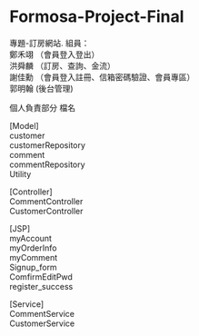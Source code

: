 # Formosa-Project-Final  
專題-訂房網站. 
組員：  
鄭禾翊  （會員登入登出）  
洪舜麟  （訂房、查詢、金流）  
謝佳勳  （會員登入註冊、信箱密碼驗證、會員專區）   
郭明翰   (後台管理)  


個人負責部分  檔名

[Model]  
customer  
customerRepository  
comment  
commentRepository  
Utility  
  
[Controller]  
CommentController  
CustomerController  

[JSP]  
myAccount  
myOrderInfo  
myComment  
Signup_form  
ComfirmEditPwd  
register_success  

[Service]  
CommentService  
CustomerService  

